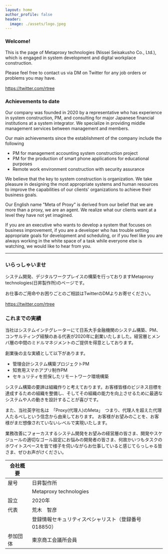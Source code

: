 ```yaml
---
layout: home
author_profile: false
header:
  image: ./assets/logo.jpeg
---
```


### Welcome!

This is the page of Metaproxy technologies (Nissei Seisakusho Co., Ltd.), which is engaged in system development and digital workplace construction.

Please feel free to contact us via DM on Twitter for any job orders or problems you may have.

<https://twitter.com/rtree>
　
### Achievements to date

Our company was founded in 2020 by a representative who has experience in system construction, PM, and consulting for major Japanese financial institutions at a system integrator. We specialize in providing middle management services between management and members.

Our main achievements since the establishment of the company include the following
- PM for management accounting system construction project
- PM for the production of smart phone applications for educational purposes
- Remote work environment construction with security assurance


We believe that the key to system construction is organization. We take pleasure in designing the most appropriate systems and human resources to improve the capabilities of our clients' organizations to achieve their business goals.

Our English name "Meta of Proxy" is derived from our belief that we are more than a proxy, we are an agent.
We realize what our clients want at a level they have not yet imagined.

If you are an executive who wants to develop a system that focuses on business improvement, if you are a developer who has trouble setting appropriate goals for development and scheduling, or if you feel like you are always working in the white space of a task while everyone else is watching, we would like to hear from you.

---

### いらっしゃいませ

システム開発、デジタルワークプレイスの構築を行っておりますMetaproxy technologies(日昇製作所)のページです。

お仕事のご用命やお困りごとのご相談はTwitterのDMよりお寄せください。

<https://twitter.com/rtree>
　
### これまでの実績

当社はシステムインテグレーターにて日系大手金融機関のシステム構築、PM、コンサルティング経験のある代表が2020年に創業いたしました。経営層とメンバ層の中間のミドルマネジメントのご提供を得意としております。

創業後の主な実績として以下があります。
- 管理会計システム構築プロジェクトPM
- 知育用スマホアプリ制作PM
- セキュリティを担保したリモートワーク環境構築


システム構築の要諦は組織作りと考えております。お客様皆様のビジネス目標を達成するための組織を整備し、そしてその組織の能力を向上させるために最適なシステムや人の動きを設計することが喜びです。

また、当社英字社名は　「Proxy(代理人)のMeta」　つまり、代理人を超えた代理人たるべしという信念から由来しております。
お客様がお望みのことを、お客様がまだ想像されていないレベルで実現いたします。

業務改善にフォーカスするシステム開発をお望みの経営層の皆さま、開発やスケジュールの適切なゴール設定にお悩みの開発者の皆さま、何故かいつもタスクのホワイトスペースを皆で様子を伺いながらお仕事していると感じてらっしゃる皆さま、ぜひお声がけください。

| 会社概要      |                       |
| ----------- | --------------------- |
| 屋号         | 日昇製作所              |
|             | Metaproxy technologies|
| 設立         | 2020年                |
| 代表         | 荒木　智彦              |
|             |  登録情報セキュリティスペシャリスト（登録番号018850）|
| 参加団体      | 東京商工会議所会員     |






